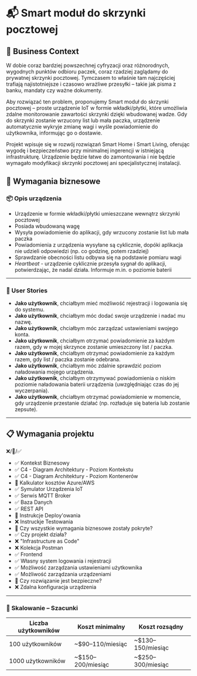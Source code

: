 # 📬 Smart moduł do skrzynki pocztowej

## 📌 Business Context
W dobie coraz bardziej powszechnej cyfryzacji oraz różnorodnych, wygodnych punktów odbioru paczek, coraz rzadziej zaglądamy do prywatnej skrzynki pocztowej. Tymczasem to właśnie tam najczęściej trafiają najistotniejsze i czasowo wrażliwe przesyłki – takie jak pisma z banku, mandaty czy ważne dokumenty.

Aby rozwiązać ten problem, proponujemy Smart moduł do skrzynki pocztowej – proste urządzenie IoT w formie wkładki/płytki, które umożliwia zdalne monitorowanie zawartości skrzynki dzięki wbudowanej wadze. Gdy do skrzynki zostanie wrzucony list lub mała paczka, urządzenie automatycznie wykryje zmianę wagi i wyśle powiadomienie do użytkownika, informując go o dostawie.

Projekt wpisuje się w rozwój rozwiązań Smart Home i Smart Living, oferując wygodę i bezpieczeństwo przy minimalnej ingerencji w istniejącą infrastrukturę. Urządzenie będzie łatwe do zamontowania i nie będzie wymagało modyfikacji skrzynki pocztowej ani specjalistycznej instalacji.

## 🧩 Wymagania biznesowe

### 📦 Opis urządzenia

- Urządzenie w formie wkładki/płytki umieszczane wewnątrz skrzynki pocztowej  
- Posiada wbudowaną wagę  
- Wysyła powiadomienie do aplikacji, gdy wrzucony zostanie list lub mała paczka  
- Powiadomienia z urządzenia wysyłane są cyklicznie, dopóki aplikacja nie udzieli odpowiedzi (np. co godzinę, potem rzadziej)  
- Sprawdzanie obecności listu odbywa się na podstawie pomiaru wagi  
- *Heartbeat* - urządzenie cyklicznie przesyła sygnał do aplikacji, potwierdzając, że nadal działa. Informuje m.in. o poziomie baterii  

---

### 👤 User Stories

-  **Jako użytkownik**, chciałbym mieć możliwość rejestracji i logowania się do systemu.
-  **Jako użytkownik**, chciałbym móc dodać swoje urządzenie i nadać mu nazwę.
-  **Jako użytkownik**, chciałbym móc zarządzać ustawieniami swojego konta.
-  **Jako użytkownik**, chciałbym otrzymać powiadomienie za każdym razem, gdy w mojej skrzynce zostanie umieszczony list / paczka.  
-  **Jako użytkownik**, chciałbym otrzymać powiadomienie za każdym razem, gdy list / paczka zostanie odebrana.  
-  **Jako użytkownik**, chciałbym móc zdalnie sprawdzić poziom naładowania mojego urządzenia.  
-  **Jako użytkownik**, chciałbym otrzymywać powiadomienia o niskim poziomie naładowania baterii urządzenia (uwzględniając czas do jej wyczerpania).  
-  **Jako użytkownik**, chciałbym otrzymać powiadomienie w momencie, gdy urządzenie przestanie działać (np. rozładuje się bateria lub zostanie zepsute).  

---

## 📋 Wymagania projektu

❌/🚧/✅

- ✅ Kontekst Biznesowy
- ✅ C4 - Diagram Architektury - Poziom Kontekstu
- ✅ C4 - Diagram Architektury - Poziom Kontenerów
- 🚧 Kalkulator kosztów Azure/AWS
- ✅ Symulator Urządzenia IoT
- ✅ Serwis MQTT Broker
- ✅ Baza Danych
- ✅ REST API
- 🚧 Instrukcje Deploy'owania
- ❌ Instruckje Testowania
- 🚧 Czy wszystkie wymagania biznesowe zostały pokryte?
- ✅ Czy projekt działa?
- ❌ "Infrastructure as Code"
- ❌ Kolekcja Postman
- ✅ Frontend
- ✅ Własny system logowania i rejestracji
- ✅ Możliwość zarządzania ustawieniami użytkownika
- ✅ Możliwość zarządzania urządzeniami
- 🚧 Czy rozwiązanie jest bezpieczne?
- ❌ Zdalna konfiguracja urządzenia

---

### 🔢 Skalowanie – Szacunki
| Liczba użytkowników | Koszt minimalny        | Koszt rozsądny           |
|---------------------|------------------------|-------------------------|
| 100 użytkowników    | ~$90–110/miesiąc       | ~$130–150/miesiąc       |
| 1000 użytkowników   | ~$150–200/miesiąc      | ~$250–300/miesiąc       |


